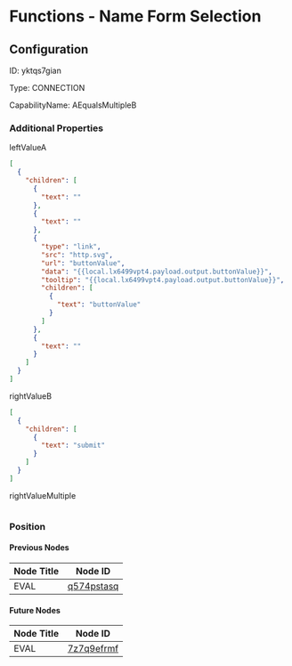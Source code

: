 # Functions - Name Form Selection
## Configuration
ID:  yktqs7gian

Type: CONNECTION 

CapabilityName: AEqualsMultipleB






### Additional Properties
leftValueA
```json 
[
  {
    "children": [
      {
        "text": ""
      },
      {
        "text": ""
      },
      {
        "type": "link",
        "src": "http.svg",
        "url": "buttonValue",
        "data": "{{local.lx6499vpt4.payload.output.buttonValue}}",
        "tooltip": "{{local.lx6499vpt4.payload.output.buttonValue}}",
        "children": [
          {
            "text": "buttonValue"
          }
        ]
      },
      {
        "text": ""
      }
    ]
  }
]
```


rightValueB
```json 
[
  {
    "children": [
      {
        "text": "submit"
      }
    ]
  }
]
```


rightValueMultiple
```
```





### Position

#### Previous Nodes
| Node Title | Node ID |
| :------------- | ------------ |
| EVAL | [q574pstasq](./q574pstasq.md) | 
 
 #### Future Nodes
| Node Title | Node ID |
| :------------- | ------------ |
| EVAL |[7z7q9efrmf](./7z7q9efrmf.md) | 